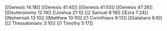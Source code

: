[[Genesis 14:18]]
[[Genesis 41:45]]
[[Genesis 41:50]]
[[Genesis 47:26]]
[[Deuteronomy 12:19]]
[[Joshua 21:1]]
[[2 Samuel 8:18]]
[[Ezra 7:24]]
[[Nehemiah 13:10]]
[[Matthew 10:10]]
[[1 Corinthians 9:13]]
[[Galatians 6:6]]
[[2 Thessalonians 3:10]]
[[1 Timothy 5:17]]
